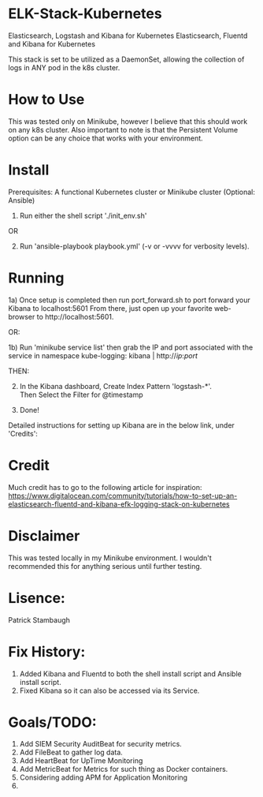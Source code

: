 # ELK-Stack-Kubernetes
Elasticsearch, Logstash and Kibana for Kubernetes
Elasticsearch, Fluentd and Kibana for Kubernetes

This stack is set to be utilized as a DaemonSet, allowing the collection of logs in ANY pod in the k8s cluster.

# How to Use
This was tested only on Minikube, however I believe that this should work on any k8s cluster.
Also important to note is that the Persistent Volume option can be any choice that works with your environment.

# Install
Prerequisites: A functional Kubernetes cluster or Minikube cluster
(Optional: Ansible)

1) Run either the shell script './init_env.sh' 

OR

2) Run 'ansible-playbook playbook.yml' (-v or -vvvv for verbosity levels).

# Running
1a) Once setup is completed then run port_forward.sh to port forward your Kibana to localhost:5601 
From there, just open up your favorite web-browser to http://localhost:5601.

OR:

1b) Run 'minikube service list' then grab the IP and port associated with the service in namespace kube-logging: kibana | http://*ip*:*port*

THEN:

2) In the Kibana dashboard, Create Index Pattern 'logstash-*'.  
   Then Select the Filter for @timestamp

3) Done!


Detailed instructions for setting up Kibana are in the below link, under 'Credits':

# Credit
Much credit has to go to the following article for inspiration:
https://www.digitalocean.com/community/tutorials/how-to-set-up-an-elasticsearch-fluentd-and-kibana-efk-logging-stack-on-kubernetes

# Disclaimer
This was tested locally in my Minikube environment.  I wouldn't recommended this for anything serious until further testing.

# Lisence:
Patrick Stambaugh

# Fix History:
1) Added Kibana and Fluentd to both the shell install script and Ansible install script.
2) Fixed Kibana so it can also be accessed via its Service.

# Goals/TODO:
1) Add SIEM Security AuditBeat for security metrics.
2) Add FileBeat to gather log data.
3) Add HeartBeat for UpTime Monitoring
4) Add MetricBeat for Metrics for such thing as Docker containers.
5) Considering adding APM for Application Monitoring
6) 
